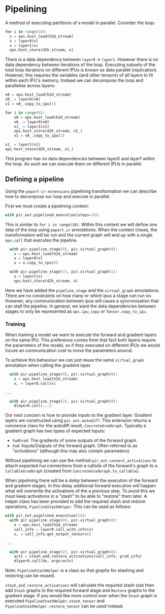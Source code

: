 # Pipelining

A method of executing partitions of a model in parallel. Consider the loop:
```python
for i in range(10):
  x = ops.host_load(h2d_stream)
  x = layer0(x)
  x = layer1(x)
  ops.host_store(d2h_stream, x)
```
There is a data dependency between `layer0` -> `layer1`. However there is no data dependency between iterations of the loop.
Executing subsets of the total loop iterations on different IPUs is known as data parallel (replication). However, this requires
the variables (and other tensors) of all layers to fit within each IPU's memory. Instead we can decompose the loop and parallelise across layers:
```python
x0 = ops.host_load(h2d_stream)
x0_ = layer0(x0)
x1 = x0_.copy_to_ipu(1)

for i in range(9):
    x0 = ops.host_load(h2d_stream)
    x0_ = layer0(x0)
    x1_ = layer1(x1)
    ops.host_store(d2h_stream, x1_)
    x1 = x0_.copy_to_ipu(1)

x1_ = layer1(x1)
ops.host_store(d2h_stream, x1_)
```
This program has no data dependencies between layer0 and layer1 within the loop. As such we can execute them on different IPUs in parallel.

## Defining a pipeline

Using the `popart-ir-extensions` pipelining transformation we can describe how to decompose our loop and execute in parallel.

First we must create a pipelining context:
```python
with pir_ext.pipelined_execution(steps=10):
```
This is similar to `for i in range(10)`. Within this context we will define one step of the loop using `popart.ir` annotations.
When the context closes, the transformation will be run and the current graph will end up with a single `ops.call` that executes the pipeline.
```python
  with pir.pipeline_stage(0), pir.virtual_graph(0):
    x = ops.host_load(h2d_stream)
    x = layer0(x)
    x = x.copy_to_ipu(0)

  with pir.pipeline_stage(1), pir.virtual_graph(1):
    x = layer1(x)
    ops.host_store(d2h_stream, x)
```
Here we have added the `pipeline_stage` and the `virtual_graph` annotations.
There are no constraints on how many or which ipus a stage can run on. However, any communication between ipus will cause
a syncronisation that can stall the pipeline. In general, we want the data dependencies between stages to only be represented as
`ops.ipu_copy` or `Tensor.copy_to_ipu`.

### Training

When training a model we want to execute the forward and gradient layers on the same IPU. This preference comes from that fact both layers require the parameters of the model, so if they executed on different IPUs we would incure an communication cost to move the parameters around.

To achieve this behaviour we can just reuse the same `virtual_graph` annotation when calling the gradient layer.
```python
  with pir.pipeline_stage(0), pir.virtual_graph(0):
    x = ops.host_load(h2d_stream)
    x, = layer0.call(x)

...

  with pir.pipeline_stage(2), pir.virtual_graph(0):
    dlayer0.call(...)
```
Our next concern is how to provide inputs to the gradient layer. Gradient layers are constructed using `pir_ext.autodiff`. This extension returns a convience class for the autodiff result, `ConcreteGradGraph`. Typically a gradient graph has two types of expected inputs:
* `FwdGrad`: The gradients of some outputs of the forward graph.
* `Fwd`: Inputs/Outputs of the forward graph. Often referred to as "activations" (although this may also contain parameters).

Without pipelining we can use the method `pir_ext.connect_activations` to attach expected `Fwd` connections from a callsite of the forward's graph to a `CallableGradGraph` (created from `ConcreteGradGraph.to_callable`).

When pipelining there will be a _delay_ between the execution of the forward and gradient stages. In this delay additional forward execution will happen what will overwrite the activations of the a previous step. To avoid this we must keep activations in a "stash" to be able to "restore" them later.
A helper class has been provided to add the required stash and restore operations, `PipelineStashHelper`. This can be used as follows:
```python
with pir_ext.pipelined_execution(10):
  with pir.pipeline_stage(0), pir.virtual_graph(0):
    x = ops.host_load(h2d_stream)
    call_info = layer0.call_with_info(x)
    x, = call_info.get_output_tensors()

...

  with pir.pipeline_stage(2), pir.virtual_graph(0):
    acts = stash_and_restore_activations(call_info, grad_info)
    dlayer0.call(dx, args=acts)
```
Note: `PipelineStashHelper` is a class so that graphs for stashing and restoring can be reused.

`stash_and_restore_activations` will calculate the required stash size then add `Stash` graphs to the required forward stage and `Restore` graphs to the gradient stage. 
If you would like more control over when the `Stash` graph is executed `PipelineStashHelper.stash_tensor` and `PipelineStashHelper.restore_tensor` can be used instead.


